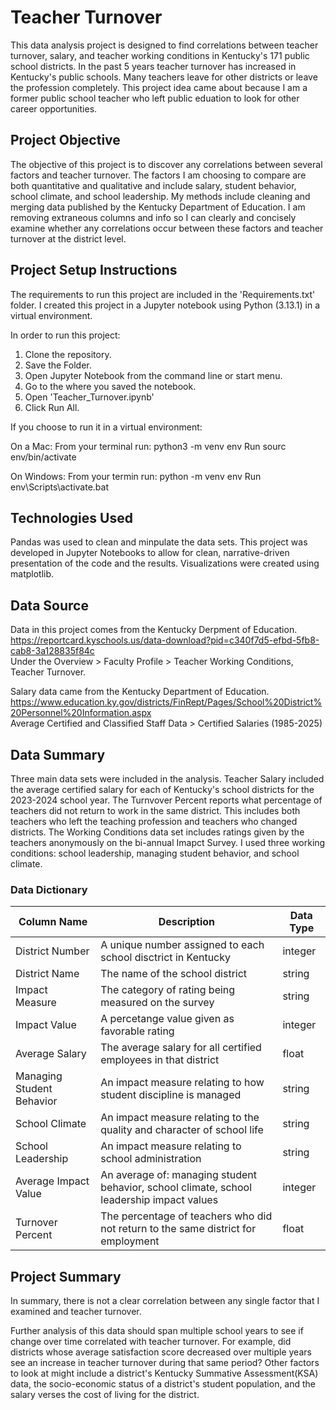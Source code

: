 # Teacher Turnover
This data analysis project is designed to find correlations between teacher turnover, salary, and teacher working conditions in Kentucky's 171 public school districts. In the past 5 years teacher turnover has increased in Kentucky's public schools. Many teachers leave for other districts or leave the profession completely. This project idea came about because I am a former public school teacher who left public eduation to look for other career opportunities. 

## Project Objective 
The objective of this project is to discover any correlations between several factors and teacher turnover. The factors I am choosing to compare are both quantitative and qualitative and include salary, student behavior, school climate, and school leadership. My methods include cleaning and merging data published by the Kentucky Department of Education. I am removing extraneous columns and info so I can clearly and concisely examine whether any correlations occur between these factors and teacher turnover at the district level.


## Project Setup Instructions
The requirements to run this project are included in the 'Requirements.txt' folder.
I created this project in a Jupyter notebook using Python (3.13.1) in a virtual environment.

In order to run this project:
1. Clone the repository.
2. Save the Folder.
3. Open Jupyter Notebook from the command line or start menu.
4. Go to the where you saved the notebook.
5. Open 'Teacher_Turnover.ipynb'
6. Click Run All.

If you choose to run it in a virtual environment:

On a Mac:
From your terminal run: python3 -m venv env
Run sourc env/bin/activate

On Windows:
From your termin run: python -m venv env
Run env\Scripts\activate.bat


## Technologies Used
  Pandas was used to clean and minpulate the data sets.
  This project was developed in Jupyter Notebooks to allow for clean, narrative-driven presentation of the code and the results.
  Visualizations were created using matplotlib.
  
## Data Source

Data in this project comes from the Kentucky Derpment of Education.  
https://reportcard.kyschools.us/data-download?pid=c340f7d5-efbd-5fb8-cab8-3a128835f84c   
Under the Overview > Faculty Profile > Teacher Working Conditions, Teacher Turnover.

Salary data came from the Kentucky Department of Education. 
https://www.education.ky.gov/districts/FinRept/Pages/School%20District%20Personnel%20Information.aspx   
Average Certified and Classified Staff Data > Certified Salaries (1985-2025)

## Data Summary
Three main data sets were included in the analysis. Teacher Salary included the average certified salary for each of Kentucky's school districts for the 2023-2024 school year. The Turnvover Percent reports what percentage of teachers did not return to work in the same district. This includes both teachers who left the teaching profession and teachers who changed districts. The Working Conditions data set includes ratings given by the teachers anonymously on the bi-annual Imapct Survey. I used three working conditions: school leadership, managing student behavior, and school climate. 

### Data Dictionary 
 | Column Name | Description | Data Type |
 |-----------|-------------|------------|
 | District Number | A unique number assigned to each school disctrict in Kentucky | integer |
 | District Name | The name of the school district | string |
 | Impact Measure | The category of rating being measured on the survey | string |
| Impact Value | A percetange value given as favorable rating | integer |
| Average Salary | The average salary for all certified employees in that district | float |
 | Managing Student Behavior | An impact measure relating to how student discipline is managed | string |
  | School Climate | An impact measure relating to the quality and character of school life | string |
  | School Leadership |  An impact measure relating to school administration | string |
  | Average Impact Value | An average of: managing student behavior, school climate, school leadership impact values | integer |
  | Turnover Percent | The percentage of teachers who did not return to the same district for employment | float |



## Project Summary
 In summary, there is not a clear correlation between any single factor that I examined and teacher turnover. 
 
Further analysis of this data should span multiple school years to see if change over time correlated with teacher turnover. For example, did districts whose average satisfaction score decreased over multiple years see an increase in teacher turnover during that same period? Other factors to look at might include a district's Kentucky Summative Assessment(KSA) data, the socio-economic status of a district's student population, and the salary verses the cost of living for the district.




